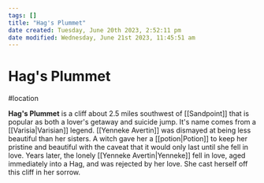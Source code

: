 ```yaml
---
tags: []
title: "Hag's Plummet"
date created: Tuesday, June 20th 2023, 2:52:11 pm
date modified: Wednesday, June 21st 2023, 11:45:51 am
---
```


# Hag's Plummet

#location  

**Hag's Plummet** is a cliff about 2.5 miles southwest of [[Sandpoint]] that is popular as both a lover's getaway and suicide jump. It's name comes from a [[Varisia|Varisian]] legend. [[Yenneke Avertin]] was dismayed at being less beautiful than her sisters. A witch gave her a [[potion|Potion]] to keep her pristine and beautiful with the caveat that it would only last until she fell in love. Years later, the lonely [[Yenneke Avertin|Yenneke]] fell in love, aged immediately into a Hag, and was rejected by her love. She cast herself off this cliff in her sorrow.
